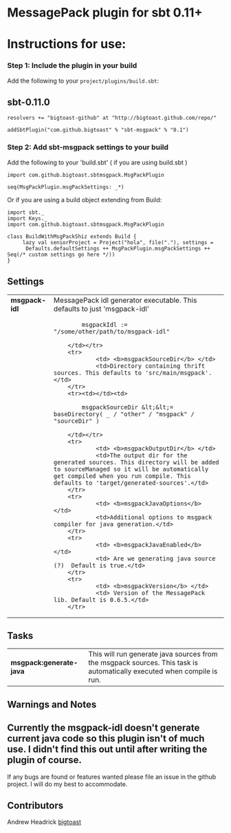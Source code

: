 MessagePack plugin for sbt 0.11+
====================================

# Instructions for use:
### Step 1: Include the plugin in your build

Add the following to your `project/plugins/build.sbt`:

## sbt-0.11.0

    resolvers += "bigtoast-github" at "http://bigtoast.github.com/repo/"

    addSbtPlugin("com.github.bigtoast" % "sbt-msgpack" % "0.1")

### Step 2: Add sbt-msgpack settings to your build

Add the following to your 'build.sbt' ( if you are using build.sbt )


    import com.github.bigtoast.sbtmsgpack.MsgPackPlugin

    seq(MsgPackPlugin.msgPackSettings: _*)

Or if you are using a build object extending from Build:

    import sbt._
    import Keys._
    import com.github.bigtoast.sbtmsgpack.MsgPackPlugin

    class BuildWithMsgPackShiz extends Build {
         lazy val seniorProject = Project("hola", file("."), settings = 
          Defaults.defaultSettings ++ MsgPackPlugin.msgPackSettings ++ Seq(/* custom settings go here */))
    }


## Settings

<table>
        <tr>
                <td> <b>msgpack-idl</b> </td>
                <td>MessagePack idl generator executable. This defaults to just 'msgpack-idl'</td>
        </tr>
        <tr><td></td><td>

            msgpackIdl := "/some/other/path/to/msgpack-idl"

        </td></tr>
        <tr>
                <td> <b>msgpackSourceDir</b> </td>
                <td>Directory containing thrift sources. This defaults to 'src/main/msgpack'.</td>
        </tr>
        <tr><td></td><td>

            msgpackSourceDir &lt;&lt;= baseDirectory( _ / "other" / "msgpack" / "sourceDir" )

        </td></tr>
        <tr>
                <td> <b>msgpackOutputDir</b> </td>
                <td>The output dir for the generated sources. This directory will be added to sourceManaged so it will be automatically get compiled when you run compile. This defaults to 'target/generated-sources'.</td>
        </tr>
        <tr>
                <td> <b>msgpackJavaOptions</b> </td>
                <td>Additional options to msgpack compiler for java generation.</td>
        </tr>
        <tr>
                <td> <b>msgpackJavaEnabled</b> </td>
                <td> Are we generating java source (?)  Default is true.</td>
        </tr>
        <tr>
                <td> <b>msgpackVersion</b> </td>
                <td> Version of the MessagePack lib. Default is 0.6.5.</td>
        </tr>
</table>

## Tasks

<table>
        <tr>
                <td> <b>msgpack:generate-java</b> </td>
                <td>This will run generate java sources from the msgpack sources. This task is automatically executed when compile is run.</td>
        </tr>
        
</table>


Warnings and Notes
------------------

 ## Currently the msgpack-idl doesn't generate current java code so this plugin isn't of much use. I didn't find this out until after writing the plugin of course.

If any bugs are found or features wanted please file an issue in the github project. I will do my best to accommodate.


Contributors
------------
Andrew Headrick [bigtoast]("http://github.com/bigtoast")

